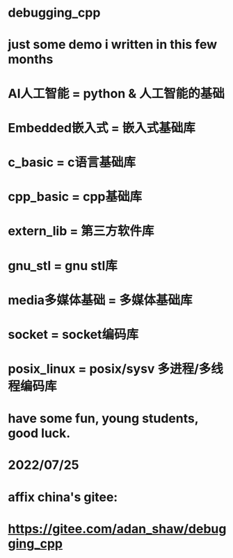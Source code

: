 # debugging_cpp
# just some demo i written in this few months
#   AI人工智能     = python & 人工智能的基础
#   Embedded嵌入式 = 嵌入式基础库
#   c_basic       = c语言基础库
#   cpp_basic     = cpp基础库
#   extern_lib    = 第三方软件库
#   gnu_stl       = gnu stl库
#   media多媒体基础 = 多媒体基础库
#   socket        = socket编码库
#   posix_linux   = posix/sysv 多进程/多线程编码库
# have some fun, young students, good luck.
# 2022/07/25
#
# affix china's gitee:
#   https://gitee.com/adan_shaw/debugging_cpp
